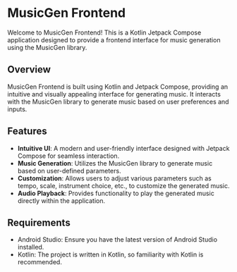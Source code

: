 # MusicGen Frontend

Welcome to MusicGen Frontend! This is a Kotlin Jetpack Compose application designed to provide a frontend interface for music generation using the MusicGen library.

## Overview

MusicGen Frontend is built using Kotlin and Jetpack Compose, providing an intuitive and visually appealing interface for generating music. It interacts with the MusicGen library to generate music based on user preferences and inputs.

## Features

- **Intuitive UI**: A modern and user-friendly interface designed with Jetpack Compose for seamless interaction.
- **Music Generation**: Utilizes the MusicGen library to generate music based on user-defined parameters.
- **Customization**: Allows users to adjust various parameters such as tempo, scale, instrument choice, etc., to customize the generated music.
- **Audio Playback**: Provides functionality to play the generated music directly within the application.

## Requirements

- Android Studio: Ensure you have the latest version of Android Studio installed.
- Kotlin: The project is written in Kotlin, so familiarity with Kotlin is recommended.

